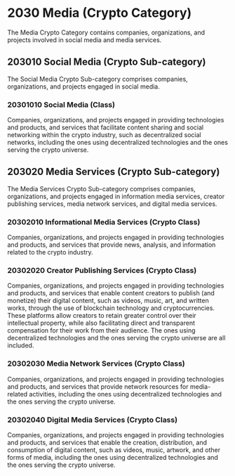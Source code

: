 # 2030 Media (Crypto Category)

The Media Crypto Category contains companies, organizations, and projects involved in social media and media services.



## 203010 Social Media (Crypto Sub-category)

The Social Media Crypto Sub-category comprises companies, organizations, and projects engaged in social media.

### 20301010 Social Media (Class)

Companies, organizations, and projects engaged in providing technologies and products, and services that facilitate content sharing and social networking within the crypto industry, such as decentralized social networks, including the ones using decentralized technologies and the ones serving the crypto universe.&#x20;





## 203020 Media Services (Crypto Sub-category)

The Media Services Crypto Sub-category comprises companies, organizations, and projects engaged in information media services, creator publishing services, media network services, and digital media services.

### 20302010 Informational Media Services (Crypto Class)

Companies, organizations, and projects engaged in providing technologies and products, and services that provide news, analysis, and information related to the crypto industry.

### 20302020 Creator Publishing Services (Crypto Class)

Companies, organizations, and projects engaged in providing technologies and products, and services that enable content creators to publish (and monetize) their digital content, such as videos, music, art, and written works, through the use of blockchain technology and cryptocurrencies. These platforms allow creators to retain greater control over their intellectual property, while also facilitating direct and transparent compensation for their work from their audience. The ones using decentralized technologies and the ones serving the crypto universe are all included.&#x20;

### 20302030 Media Network Services (Crypto Class)

Companies, organizations, and projects engaged in providing technologies and products, and services that provide network resources for media-related activities, including the ones using decentralized technologies and the ones serving the crypto universe.

### 20302040 Digital Media Services (Crypto Class)

Companies, organizations, and projects engaged in providing technologies and products, and services that enable the creation, distribution, and consumption of digital content, such as videos, music, artwork, and other forms of media, including the ones using decentralized technologies and the ones serving the crypto universe.
